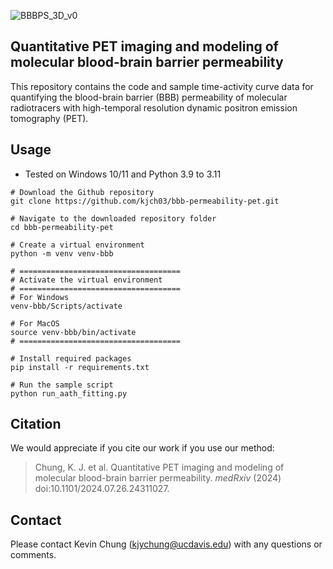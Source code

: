 
![BBBPS_3D_v0](https://github.com/user-attachments/assets/a3b45577-ff3b-4597-a243-4677ccb2a052)

## Quantitative PET imaging and modeling of molecular blood-brain barrier permeability
This repository contains the code and sample time-activity curve data for quantifying the blood-brain barrier (BBB) permeability of molecular radiotracers with high-temporal resolution dynamic positron emission tomography (PET).

## Usage
- Tested on Windows 10/11 and Python 3.9 to 3.11
```
# Download the Github repository
git clone https://github.com/kjch03/bbb-permeability-pet.git

# Navigate to the downloaded repository folder
cd bbb-permeability-pet

# Create a virtual environment
python -m venv venv-bbb

# ====================================
# Activate the virtual environment
# ====================================
# For Windows
venv-bbb/Scripts/activate

# For MacOS
source venv-bbb/bin/activate
# ====================================

# Install required packages
pip install -r requirements.txt

# Run the sample script
python run_aath_fitting.py
```

## Citation
We would appreciate if you cite our work if you use our method:
> Chung, K. J. et al. Quantitative PET imaging and modeling of molecular blood-brain barrier permeability. *medRxiv* (2024) doi:10.1101/2024.07.26.24311027.

## Contact
Please contact Kevin Chung (kjychung@ucdavis.edu) with any questions or comments.
